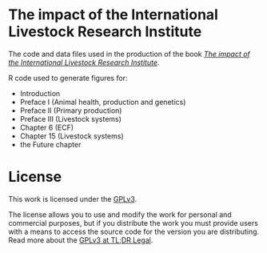 # The impact of the International Livestock Research Institute

The code and data files used in the production of the book *[The impact of the International Livestock Research Institute](https://hdl.handle.net/10568/108972)*.

R code used to generate figures for:

- Introduction
- Preface I (Animal health, production and genetics)
- Preface II (Primary production)
- Preface III (Livestock systems)
- Chapter 6 (ECF)
- Chapter 15 (Livestock systems)
- the Future chapter

# License

This work is licensed under the [GPLv3](https://www.gnu.org/licenses/gpl-3.0.en.html).

The license allows you to use and modify the work for personal and commercial purposes, but if you distribute the work you must provide users with a means to access the source code for the version you are distributing. Read more about the [GPLv3 at TL;DR Legal](https://tldrlegal.com/license/gnu-general-public-license-v3-(gpl-3)).
